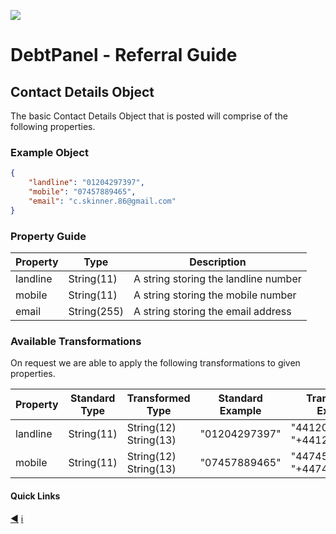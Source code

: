 ![](https://s3.eu-west-2.amazonaws.com/cdn.debtpanel.co.uk/images/green-white.jpg)

# DebtPanel - Referral Guide

## Contact Details Object

The basic Contact Details Object that is posted will comprise of the following properties.

### Example Object

``` json
{
    "landline": "01204297397",
    "mobile": "07457889465",
    "email": "c.skinner.86@gmail.com"
}
```

### Property Guide

Property | Type | Description
--- | --- | ---
landline | String(11) | A string storing the landline number
mobile | String(11) | A string storing the mobile number
email | String(255) | A string storing the email address

### Available Transformations

On request we are able to apply the following transformations to given properties.

Property | Standard Type | Transformed Type | Standard Example | Transformed Example
--- | --- | --- | --- | ---
landline | String(11) | String(12)<br />String(13) | "01204297397" | "441204297397"<br />"+441204297397"
mobile | String(11) | String(12)<br />String(13) | "07457889465" | "447457889465"<br />"+447457889465"

#### Quick Links

[:arrow_backward:](person.md) [:information_source:](../readme.md)